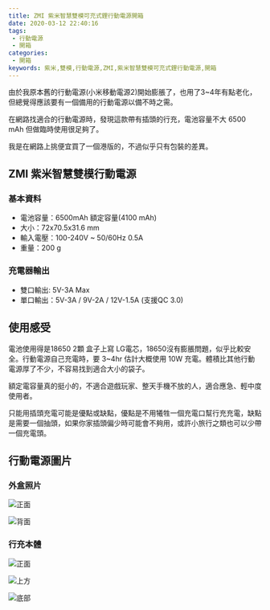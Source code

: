 ```yaml
---
title: ZMI 紫米智慧雙模可充式鋰行動電源開箱
date: 2020-03-12 22:40:16
tags:
 - 行動電源
 - 開箱
categories:
 - 開箱
keywords: 紫米,雙模,行動電源,ZMI,紫米智慧雙模可充式鋰行動電源,開箱
---
```


由於我原本舊的行動電源(小米移動電源2)開始膨脹了，也用了3~4年有點老化，但總覺得應該要有一個備用的行動電源以備不時之需。

在網路找適合的行動電源時，發現這款帶有插頭的行充，電池容量不大 6500 mAh 但做臨時使用很足夠了。

<!-- more -->

我是在網路上挑便宜買了一個港版的，不過似乎只有包裝的差異。

## ZMI 紫米智慧雙模行動電源

### 基本資料
* 電池容量：6500mAh 額定容量(4100 mAh)
* 大小：72x70.5x31.6 mm
* 輸入電壓：100-240V ~ 50/60Hz 0.5A
* 重量：200 g

### 充電器輸出
* 雙口輸出: 5V-3A Max
* 單口輸出：5V-3A / 9V-2A / 12V-1.5A (支援QC 3.0)

## 使用感受

電池使用得是18650 2顆 盒子上寫 LG電芯，18650沒有膨脹問題，似乎比較安全。行動電源自己充電時，要 3~4hr 估計大概使用 10W 充電。體積比其他行動電源厚了不少，不容易找到適合大小的袋子。

額定電容量真的挺小的，不適合遊戲玩家、整天手機不放的人，適合應急、輕中度使用者。

只能用插頭充電可能是優點或缺點，優點是不用犧牲一個充電口幫行充充電，缺點是需要一個抽頭，如果你家插頭偏少時可能會不夠用，或許小旅行之類也可以少帶一個充電頭。


## 行動電源圖片
### 外盒照片

![正面](https://res.cloudinary.com/akizukineko/image/upload/q_auto:best/v1584024140/2020/03/zmi-powerbank/IMG_3219_tslqfa.jpg)

![背面](https://res.cloudinary.com/akizukineko/image/upload/q_auto:best/v1584024137/2020/03/zmi-powerbank/IMG_3221_gbz8d6.jpg)

### 行充本體

![正面](https://res.cloudinary.com/akizukineko/image/upload/q_auto:best/v1584024141/2020/03/zmi-powerbank/IMG_3216_ydosid.jpg)

![上方](https://res.cloudinary.com/akizukineko/image/upload/q_auto:best/v1584024140/2020/03/zmi-powerbank/IMG_3217_as33wa.jpg)

![底部](https://res.cloudinary.com/akizukineko/image/upload/q_auto:best/v1584024138/2020/03/zmi-powerbank/IMG_3218_b1riqi.jpg)